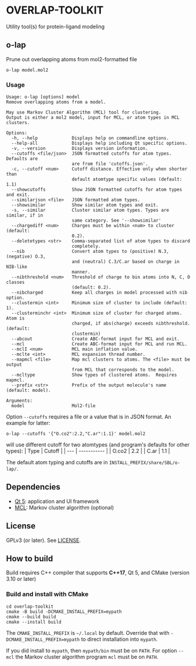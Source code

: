 # OVERLAP-TOOLKIT

Utility tool(s) for protein-ligand modeling

## o-lap

Prune out overlapping atoms from mol2-formatted file
```
o-lap model.mol2
```

### Usage

```
Usage: o-lap [options] model
Remove overlapping atoms from a model.

May use Markov Cluster Algorithm (MCL) tool for clustering.
Output is either a mol2 model, input for MCL, or atom types in MCL clusters.

Options:
  -h, --help             Displays help on commandline options.
  --help-all             Displays help including Qt specific options.
  -v, --version          Displays version information.
  --cutoffs <file/json>  JSON formatted cutoffs for atom types. Defaults are
                         are from file 'cutoffs.json'.
  -c, --cutoff <num>     Cutoff distance. Effective only when shorter than
                         default atomtype specific values (default: 1.1)
  --showcutoffs          Show JSON formatted cutoffs for atom types and exit.
  --similarjson <file>   JSON formatted atom types.
  --showsimilar          Show similar atom types and exit.
  -s, --similar          Cluster similar atom types. Types are similar, if in
                         same category. See '--showsimilar'
  --chargediff <num>     Charges must be within <num> to cluster (default:
                         0.2).
  --deletetypes <str>    Comma-separated list of atom types to discard
                         completely.
  --nib                  Convert atom types to (positive) N.3, (negative) O.3,
                         and (neutral) C.3/C.ar based on charge in NIB-like
                         manner.
  --nibthreshold <num>   Threshold of charge to bin atoms into N, C, O classes
                         (default: 0.2).
  --nibcharged           Keep all charges in model processed with nib option.
  --clustermin <int>     Minimum size of cluster to include (default: 1).
  --clusterminchr <int>  Minimum size of cluster for charged atoms. Atom is
                         charged, if abs(charge) exceeds nibthreshold. (default:
                         clustermin)
  --abcout               Create ABC-format input for MCL and exit.
  --mcl                  Create ABC-format input for MCL and run MCL.
  --mclI <num>           MCL main inflation value.
  --mclte <int>          MCL expansion thread number.
  --mapmcl <file>        Map mcl clusters to atoms. The <file> must be output
                         from MCL that corresponds to the model.
  --mcltype              Show types of clustered atoms.  Requires mapmcl.
  --prefix <str>         Prefix of the output molecule's name (default: model).

Arguments:
  model                  Mol2-file
```


Option `--cutoffs` requires a file or a value that is in JSON format. An example for latter:
```
o-lap --cutoffs '{"O.co2":2.2,"C.ar":1.1}' model.mol2
```
will use different cutoff for two atomtypes (and program's defaults for other types):
| Type | Cutoff |
| --- | ----------- |
| O.co2 | 2.2 |
| C.ar | 1.1 |

The default atom typing and cutoffs are in `INSTALL_PREFIX/share/SBL/o-lap/`.

## Dependencies

* [Qt 5](https://www.qt.io/): application and UI framework
* [MCL](https://micans.org/mcl/): Markov cluster algorithm (optional)

## License

GPLv3 (or later). See [LICENSE](https://github.com/jvlehtonen/overlap-toolkit/blob/main/LICENSE).

## How to build

Build requires C++ compiler that supports **C++17**, Qt 5, and CMake (version 3.10 or later)

### Build and install with CMake
```
cd overlap-toolkit
cmake -B build -DCMAKE_INSTALL_PREFIX=mypath
cmake --build build
cmake --install build
```

The `CMAKE_INSTALL_PREFIX` is `~/.local` by default.
Override that with `-DCMAKE_INSTALL_PREFIX=mypath` to direct installation into `mypath`.

If you did install to `mypath`, then `mypath/bin` must be on `PATH`.
For option `--mcl` the Markov cluster algorithm program `mcl` must be on `PATH`.
